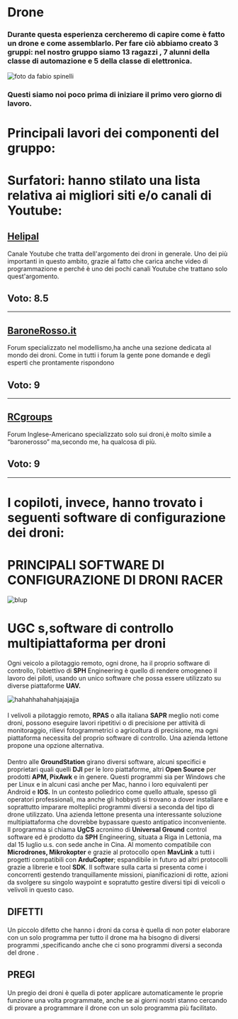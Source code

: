 # Drone

### Durante questa esperienza cercheremo di capire come è fatto un drone e come assemblarlo. Per fare ciò abbiamo creato 3 gruppi:  nel nostro gruppo siamo 13 ragazzi , 7 alunni della classe di automazione e 5 della classe di elettronica.


![foto da fabio spinelli](https://cloud.githubusercontent.com/assets/25582920/22729449/120326ba-ede3-11e6-807d-0c6e17827b5c.jpg)
### Questi siamo noi poco prima di iniziare il primo vero giorno di lavoro.

# **Principali lavori dei componenti del gruppo:**

# **Surfatori:** hanno stilato una lista relativa ai migliori siti e/o canali di Youtube:

## [Helipal](https://www.youtube.com/channel/UCGrIvupoLcFCW3CIKvfNfow)

Canale Youtube che tratta dell'argomento dei droni in generale. Uno dei più importanti in questo ambito, grazie al fatto che carica anche video di programmazione e perché è uno dei pochi canali Youtube che trattano solo quest'argomento.
## Voto: 8.5
---

## [BaroneRosso.it](http://www.baronerosso.it/forum/multirotori-droni-principianti/)

Forum specializzato nel modellismo,ha anche una sezione dedicata al mondo dei droni.
Come in tutti i forum la gente pone domande e degli esperti che prontamente rispondono 
## Voto: 9
---

## [RCgroups](https://www.rcgroups.com/fpv-racing-926/)

Forum Inglese-Americano specializzato solo sui droni,è molto simile a “baronerosso” ma,secondo
me, ha qualcosa di più.
## Voto: 9
---

# I copiloti, invece, hanno trovato i seguenti software di configurazione dei droni:
# **PRINCIPALI SOFTWARE DI CONFIGURAZIONE DI DRONI RACER** 

![blup](https://cloud.githubusercontent.com/assets/25582920/22690611/f99f771a-ed36-11e6-93f1-a988c5dda5e8.jpg)

####
# **UGC** s,software di controllo multipiattaforma per droni
Ogni veicolo a pilotaggio remoto, ogni drone, ha il proprio software di controllo, l’obiettivo di  **SPH** Engineering è quello di rendere omogeneo il lavoro dei piloti, usando un unico software che possa essere utilizzato su diverse piattaforme **UAV.**

![hahahhahahahjajajajja](https://cloud.githubusercontent.com/assets/25582920/22690918/3a118b5c-ed38-11e6-8961-29055bf8bb54.jpg)

####
I velivoli a pilotaggio remoto, **RPAS** o alla italiana **SAPR** meglio noti come droni, possono eseguire lavori ripetitivi o di precisione per attività di monitoraggio, rilievi fotogrammetrici o agricoltura di precisione, ma ogni piattaforma necessita del proprio software di controllo. Una azienda lettone propone una opzione alternativa.

####
Dentro alle **GroundStation** girano diversi software, alcuni specifici e proprietari quali quelli **DJI** per le loro piattaforme, altri **Open Source** per prodotti **APM, PixAwk** e in genere. Questi programmi sia per Windows che per Linux e in alcuni casi anche per Mac, hanno i loro equivalenti per Android e **IOS.**
In un contesto poliedrico come quello attuale, spesso gli operatori professionali, ma anche gli hobbysti si trovano a dover installare e soprattutto imparare molteplici programmi diversi a seconda del tipo di drone utilizzato. Una azienda lettone presenta una interessante soluzione multipiattaforma che dovrebbe bypassare questo antipatico inconveniente.
Il programma si chiama **UgCS** acronimo di **Universal Ground** control software ed è prodotto da **SPH** Engineering, situata a Riga in Lettonia, ma  dal 15 luglio u.s. con sede anche in Cina.
Al momento compatibile con **Microdrones, Mikrokopter** e grazie al protocollo open **MavLink** a tutti i progetti compatibili con **ArduCopter**; espandibile in futuro ad altri protocolli grazie a librerie e tool **SDK**.
Il software sulla carta si presenta come i concorrenti gestendo tranquillamente missioni, pianificazioni di rotte, azioni da svolgere su singolo waypoint e sopratutto gestire diversi tipi di veicoli o velivoli in questo caso.


## **DIFETTI**

####
Un piccolo difetto che hanno i droni da corsa è quella di non poter elaborare con un solo programma per tutto il drone ma ha bisogno di diversi programmi ,specificando anche che ci sono programmi diversi a seconda del drone .

## **PREGI**
####
Un pregio dei droni è quella di poter applicare automaticamente le proprie funzione una volta programmate, anche se ai giorni nostri stanno cercando di provare a programmare il drone con un solo programma più facilitato.

